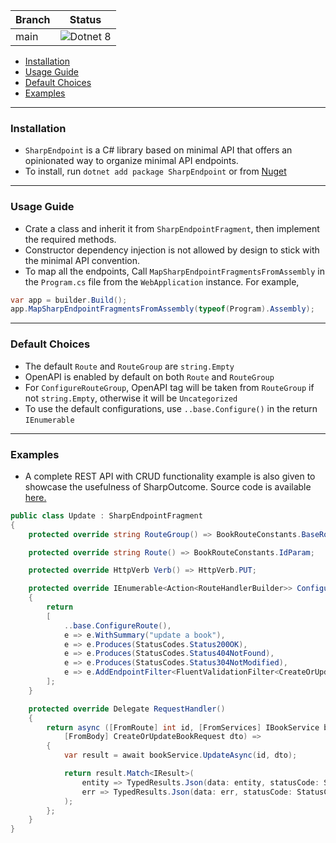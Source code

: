| Branch | Status                                                                                                             |
|--------|--------------------------------------------------------------------------------------------------------------------|
| main   | ![Dotnet 8](https://github.com/md-redwan-hossain/SharpEndpoint/actions/workflows/dotnet.yml/badge.svg?branch=main) |

- [Installation](#installation)
- [Usage Guide](#usage-guide)
- [Default Choices](#default-choices)
- [Examples](#examples)

---

### Installation

- `SharpEndpoint` is a C# library based on minimal API that offers an opinionated way to organize minimal API endpoints.
- To install, run `dotnet add package SharpEndpoint` or from [Nuget](https://www.nuget.org/packages/SharpEndpoint/)

---

### Usage Guide

- Crate a class and inherit it from `SharpEndpointFragment`, then implement the required methods.
- Constructor dependency injection is not allowed by design to stick with the minimal API convention.
- To map all the endpoints, Call `MapSharpEndpointFragmentsFromAssembly` in the `Program.cs` file from
  the `WebApplication` instance. For example,

```csharp
var app = builder.Build();
app.MapSharpEndpointFragmentsFromAssembly(typeof(Program).Assembly);
```

---

### Default Choices

- The default `Route` and `RouteGroup` are `string.Empty`
- OpenAPI is enabled by default on both `Route` and `RouteGroup`
- For `ConfigureRouteGroup`, OpenAPI tag will be taken from `RouteGroup` if not `string.Empty`, otherwise it will
  be `Uncategorized`
- To use the default configurations, use `..base.Configure()` in the return `IEnumerable`

---

### Examples

- A complete REST API with CRUD functionality example is also given to showcase the usefulness of SharpOutcome. Source
  code is available [here.](https://github.com/md-redwan-hossain/SharpEndpoint/tree/main/SharpEndpoint.HttpApiExample)

```csharp
public class Update : SharpEndpointFragment
{
    protected override string RouteGroup() => BookRouteConstants.BaseRoute;

    protected override string Route() => BookRouteConstants.IdParam;

    protected override HttpVerb Verb() => HttpVerb.PUT;

    protected override IEnumerable<Action<RouteHandlerBuilder>> ConfigureRoute()
    {
        return
        [
            ..base.ConfigureRoute(),
            e => e.WithSummary("update a book"),
            e => e.Produces(StatusCodes.Status200OK),
            e => e.Produces(StatusCodes.Status404NotFound),
            e => e.Produces(StatusCodes.Status304NotModified),
            e => e.AddEndpointFilter<FluentValidationFilter<CreateOrUpdateBookRequest>>()
        ];
    }

    protected override Delegate RequestHandler()
    {
        return async ([FromRoute] int id, [FromServices] IBookService bookService,
            [FromBody] CreateOrUpdateBookRequest dto) =>
        {
            var result = await bookService.UpdateAsync(id, dto);

            return result.Match<IResult>(
                entity => TypedResults.Json(data: entity, statusCode: StatusCodes.Status200OK),
                err => TypedResults.Json(data: err, statusCode: StatusCodes.Status304NotModified)
            );
        };
    }
}
```
